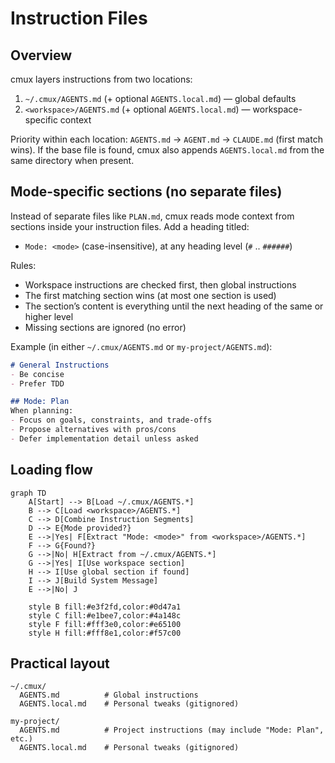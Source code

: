 # Instruction Files

## Overview

cmux layers instructions from two locations:

1. `~/.cmux/AGENTS.md` (+ optional `AGENTS.local.md`) — global defaults
2. `<workspace>/AGENTS.md` (+ optional `AGENTS.local.md`) — workspace-specific context

Priority within each location: `AGENTS.md` → `AGENT.md` → `CLAUDE.md` (first match wins). If the base file is found, cmux also appends `AGENTS.local.md` from the same directory when present.

## Mode-specific sections (no separate files)

Instead of separate files like `PLAN.md`, cmux reads mode context from sections inside your instruction files. Add a heading titled:

- `Mode: <mode>` (case-insensitive), at any heading level (`#` .. `######`)

Rules:
- Workspace instructions are checked first, then global instructions
- The first matching section wins (at most one section is used)
- The section’s content is everything until the next heading of the same or higher level
- Missing sections are ignored (no error)

Example (in either `~/.cmux/AGENTS.md` or `my-project/AGENTS.md`):

```markdown
# General Instructions
- Be concise
- Prefer TDD

## Mode: Plan
When planning:
- Focus on goals, constraints, and trade-offs
- Propose alternatives with pros/cons
- Defer implementation detail unless asked
```

## Loading flow

```mermaid
graph TD
    A[Start] --> B[Load ~/.cmux/AGENTS.*]
    B --> C[Load <workspace>/AGENTS.*]
    C --> D[Combine Instruction Segments]
    D --> E{Mode provided?}
    E -->|Yes| F[Extract "Mode: <mode>" from <workspace>/AGENTS.*]
    F --> G{Found?}
    G -->|No| H[Extract from ~/.cmux/AGENTS.*]
    G -->|Yes| I[Use workspace section]
    H --> I[Use global section if found]
    I --> J[Build System Message]
    E -->|No| J

    style B fill:#e3f2fd,color:#0d47a1
    style C fill:#e1bee7,color:#4a148c
    style F fill:#fff3e0,color:#e65100
    style H fill:#fff8e1,color:#f57c00
```

## Practical layout

```
~/.cmux/
  AGENTS.md          # Global instructions
  AGENTS.local.md    # Personal tweaks (gitignored)

my-project/
  AGENTS.md          # Project instructions (may include "Mode: Plan", etc.)
  AGENTS.local.md    # Personal tweaks (gitignored)
```
